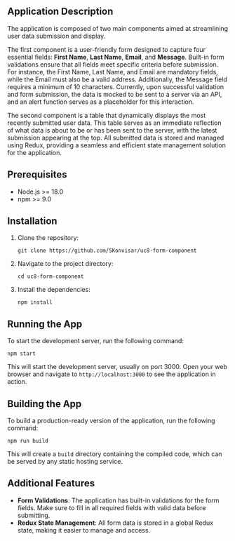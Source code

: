 ## Application Description

The application is composed of two main components aimed at streamlining user data submission and display.

The first component is a user-friendly form designed to capture four essential fields: **First Name**, **Last Name**, **Email**, and **Message**. Built-in form validations ensure that all fields meet specific criteria before submission. For instance, the First Name, Last Name, and Email are mandatory fields, while the Email must also be a valid address. Additionally, the Message field requires a minimum of 10 characters. Currently, upon successful validation and form submission, the data is mocked to be sent to a server via an API, and an alert function serves as a placeholder for this interaction.

The second component is a table that dynamically displays the most recently submitted user data. This table serves as an immediate reflection of what data is about to be or has been sent to the server, with the latest submission appearing at the top. All submitted data is stored and managed using Redux, providing a seamless and efficient state management solution for the application.

## Prerequisites

- Node.js >= 18.0
- npm >= 9.0

## Installation

1. Clone the repository:
    ```
    git clone https://github.com/SKonvisar/uc8-form-component
    ```

2. Navigate to the project directory:
    ```
    cd uc8-form-component
    ```

3. Install the dependencies:
    ```
    npm install
    ```

## Running the App

To start the development server, run the following command:
```
npm start
```

This will start the development server, usually on port 3000. Open your web browser and navigate to `http://localhost:3000` to see the application in action.

## Building the App

To build a production-ready version of the application, run the following command:

```
npm run build
```

This will create a `build` directory containing the compiled code, which can be served by any static hosting service.

## Additional Features

- **Form Validations**: The application has built-in validations for the form fields. Make sure to fill in all required fields with valid data before submitting.
- **Redux State Management**: All form data is stored in a global Redux state, making it easier to manage and access.

